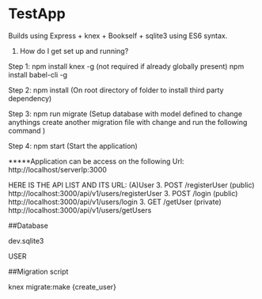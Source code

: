 # TestApp 
Builds using  Express + knex + Bookself + sqlite3 using ES6 syntax. 

1. How do I get set up and running? 

Step 1: 
npm install knex -g   (not required if already globally present)
npm install babel-cli -g

Step 2: 
npm install  (On root directory of folder to install third party dependency)

Step 3: 
npm run migrate   (Setup database with model defined to change anythings create another migration file with change and run the following command )

Step 4: 
npm start  (Start the application)

*****Application can be access on the following Url:   http://localhost/serverIp:3000 


HERE IS THE API LIST AND ITS URL: 
(A)User
    3. POST /registerUser  (public)
        http://localhost:3000/api/v1/users/registerUser
    3. POST /login           (public)
        http://localhost:3000/api/v1/users/login
    3. GET /getUser           (private)
        http://localhost:3000/api/v1/users/getUsers


##Database

dev.sqlite3




USER 

##Migration script

knex migrate:make {create_user}